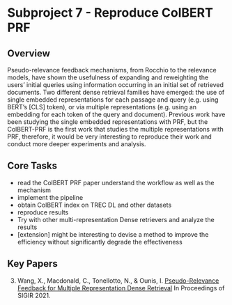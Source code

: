 # Subproject 7 - Reproduce ColBERT PRF

## Overview
Pseudo-relevance feedback mechanisms, from Rocchio to the relevance models, have shown the usefulness of expanding and reweighting the users’ initial queries using information occurring in an initial set of retrieved documents. Two different dense retrieval families have emerged: the use of single embedded representations for each passage and query (e.g. using BERT’s [CLS] token), or via multiple representations (e.g. using an embedding for each token of the query and document). Previous work have been studying the single embedded representations with PRF, but the ColBERT-PRF is the first work that studies the multiple representations with PRF, therefore, it would be very interesting to reproduce their work and conduct more deeper experiments and analysis.


## Core Tasks

- read the ColBERT PRF paper understand the workflow as well as the mechanism
- implement the pipeline
- obtain ColBERT index on TREC DL and other datasets
- reproduce results
- Try with other multi-representation Dense retrievers and analyze the results
- [extension] might be interesting to devise a method to improve the efficiency without significantly degrade the effectiveness


## Key Papers

3. Wang, X., Macdonald, C., Tonellotto, N., & Ounis, I. [Pseudo-Relevance Feedback for Multiple Representation Dense Retrieval](https://arxiv.org/pdf/2106.11251.pdf) In Proceedings of SIGIR 2021.

